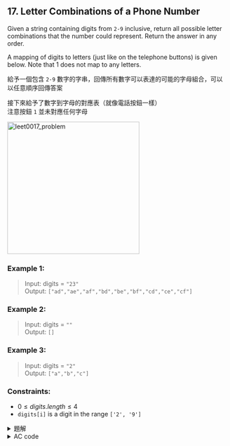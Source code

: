 ## 17. Letter Combinations of a Phone Number  

Given a string containing digits from `2-9` inclusive, return all possible letter combinations that the number could represent. Return the answer in any order.  

A mapping of digits to letters (just like on the telephone buttons) is given below. Note that 1 does not map to any letters.  

給予一個包含 `2-9` 數字的字串，回傳所有數字可以表達的可能的字母組合，可以以任意順序回傳答案  

接下來給予了數字到字母的對應表（就像電話按鈕一樣）  
注意按鈕 `1` 並未對應任何字母  

<img width="301" alt="leet0017_problem" src="https://github.com/user-attachments/assets/198eaac7-fdfe-4721-b58e-55c58e90eb57">  

### Example 1:  

> Input: digits = `"23"`  
> Output: `["ad","ae","af","bd","be","bf","cd","ce","cf"]`  

### Example 2:  

> Input: digits = `""`  
> Output: `[]`  

### Example 3:  

> Input: digits = `"2"`  
> Output: `["a","b","c"]`  


### Constraints:  

* $0 \leq digits.length \leq 4$  
* `digits[i]` is a digit in the range `['2', '9']`  

<details>

<summary>題解</summary>

先建立數字到字母的對應關係  
```cpp
string key[]={
    "","","abc","def","ghi","jkl","mno","pqrs","tuv","wxyz"
};
```
遍歷輸入字串 `digits` 中的每個數字  
對每個數字找出對應的字母集合  

對於結果集合 `ans` 中的每一個當前組合  
將其與當前數字的每個對應字母進行拼接，生成新的組合  

```cpp
class Solution {
public:
    vector<string> letterCombinations(string digits) {
        int siz=digits.size();
        string key[]={
            "","","abc","def","ghi","jkl","mno","pqrs","tuv","wxyz"
        };
        if(siz==0){
            return vector<string>{};
        }
        vector<string> ans={""};
        for(int i=0;i<siz;i++){
            vector<string> tmp={};
            for(int j=0;j<ans.size();j++){
                for(int k=0;k<key[digits[i]-'0'].size();k++){
                    tmp.push_back(ans[j]+key[digits[i]-'0'][k]);
                }
            }
            ans=move(tmp);
        }
        return ans;
    }
};
```

<img width="668" alt="leet0017_0" src="https://github.com/user-attachments/assets/36f826a1-e39c-48a7-a449-0e4709dcdb0d">  

* 空間複雜度： $O(3^N \times 4^M)$  
* 時間複雜度： $O(3^N \times 4^M)$  

</details>

<details>

<summary>AC code</summary>

```cpp
class Solution {
public:
    vector<string> letterCombinations(string digits) {
        int siz=digits.size();
        string key[]={
            "","","abc","def","ghi","jkl","mno","pqrs","tuv","wxyz"
        };
        if(siz==0){
            return vector<string>{};
        }
        vector<string> ans={""};
        for(int i=0;i<siz;i++){
            vector<string> tmp={};
            for(int j=0;j<ans.size();j++){
                for(int k=0;k<key[digits[i]-'0'].size();k++){
                    tmp.push_back(ans[j]+key[digits[i]-'0'][k]);
                }
            }
            ans=move(tmp);
        }
        return ans;
    }
};
```

</details>
